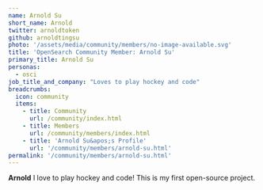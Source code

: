 ```yaml
---
name: Arnold Su
short_name: Arnold
twitter: arnoldtoken
github: arnoldtingsu
photo: '/assets/media/community/members/no-image-available.svg'
title: 'OpenSearch Community Member: Arnold Su'
primary_title: Arnold Su
personas:
  - osci
job_title_and_company: "Loves to play hockey and code"
breadcrumbs:
  icon: community
  items:
    - title: Community
      url: /community/index.html
    - title: Members
      url: /community/members/index.html
    - title: 'Arnold Su&apos;s Profile'
      url: '/community/members/arnold-su.html'
permalink: '/community/members/arnold-su.html' 
---
```


**Arnold** I love to play hockey and code! This is my first open-source project.
